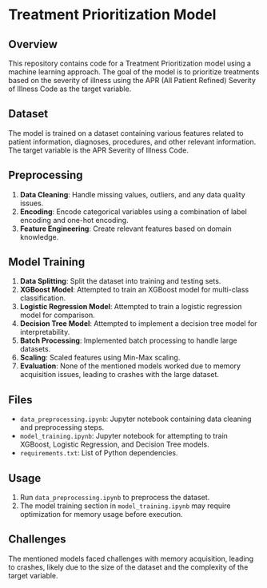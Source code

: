 # Treatment Prioritization Model

## Overview
This repository contains code for a Treatment Prioritization model using a machine learning approach. The goal of the model is to prioritize treatments based on the severity of illness using the APR (All Patient Refined) Severity of Illness Code as the target variable.

## Dataset
The model is trained on a dataset containing various features related to patient information, diagnoses, procedures, and other relevant information. The target variable is the APR Severity of Illness Code.

## Preprocessing
1. **Data Cleaning**: Handle missing values, outliers, and any data quality issues.
2. **Encoding**: Encode categorical variables using a combination of label encoding and one-hot encoding.
3. **Feature Engineering**: Create relevant features based on domain knowledge.

## Model Training
1. **Data Splitting**: Split the dataset into training and testing sets.
2. **XGBoost Model**: Attempted to train an XGBoost model for multi-class classification.
3. **Logistic Regression Model**: Attempted to train a logistic regression model for comparison.
4. **Decision Tree Model**: Attempted to implement a decision tree model for interpretability.
5. **Batch Processing**: Implemented batch processing to handle large datasets.
6. **Scaling**: Scaled features using Min-Max scaling.
7. **Evaluation**: None of the mentioned models worked due to memory acquisition issues, leading to crashes with the large dataset.

## Files
- `data_preprocessing.ipynb`: Jupyter notebook containing data cleaning and preprocessing steps.
- `model_training.ipynb`: Jupyter notebook for attempting to train XGBoost, Logistic Regression, and Decision Tree models.
- `requirements.txt`: List of Python dependencies.

## Usage
1. Run `data_preprocessing.ipynb` to preprocess the dataset.
2. The model training section in `model_training.ipynb` may require optimization for memory usage before execution.

## Challenges
The mentioned models faced challenges with memory acquisition, leading to crashes, likely due to the size of the dataset and the complexity of the target variable.
